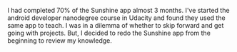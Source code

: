I had completed 70% of the Sunshine app almost 3 months. I've started the android developer nanodegree course in Udacity
 and found they used the same app to teach. I was in a dilemma of whether to skip forward and get going with projects. But, I decided to
 redo the Sunshine app from the beginning to review my knowledge.